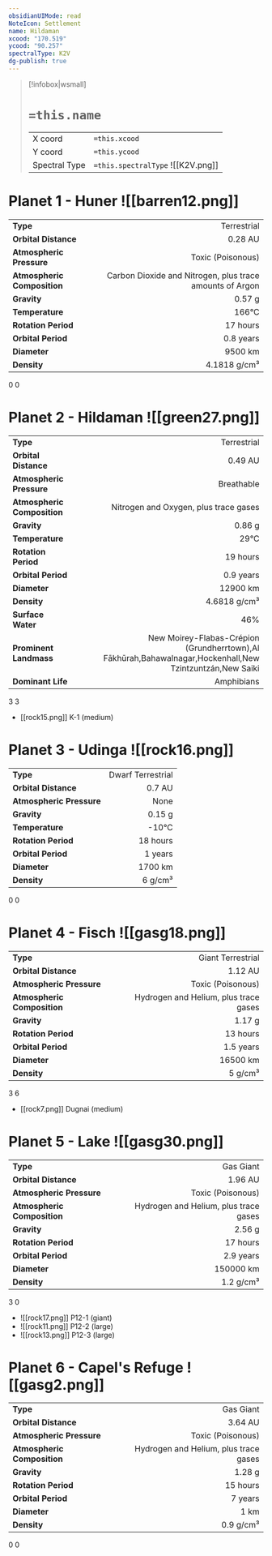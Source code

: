 ```yaml
---
obsidianUIMode: read
NoteIcon: Settlement
name: Hildaman
xcood: "170.519"
ycood: "90.257"
spectralType: K2V
dg-publish: true
---
```

> [!infobox|wsmall]
> # `=this.name`
> | | |
> | - | - |
> | X coord | `=this.xcood` |
> | Y coord| `=this.ycood` |
> | Spectral Type | `=this.spectralType` ![[K2V.png]] |

# Planet 1 - Huner ![[barren12.png]]
|                             |                           |
| --------------------------- | -------------------------:|
| **Type**                    |             Terrestrial |
| **Orbital Distance**        |   0.28 AU |
| **Atmospheric Pressure**    |       Toxic (Poisonous) |
| **Atmospheric Composition** |      Carbon Dioxide and Nitrogen, plus trace amounts of Argon |
| **Gravity**                 |        0.57 g |
| **Temperature**             |    166°C |
| **Rotation Period**         |  17 hours |
| **Orbital Period** | 0.8 years |
| **Diameter**                |      9500 km | 
| **Density**                 |    4.1818 g/cm³ |



0
0



# Planet 2 - Hildaman ![[green27.png]]
|                             |                           |
| --------------------------- | -------------------------:|
| **Type**                    |             Terrestrial |
| **Orbital Distance**        |   0.49 AU |
| **Atmospheric Pressure**    |       Breathable |
| **Atmospheric Composition** |      Nitrogen and Oxygen, plus trace gases |
| **Gravity**                 |        0.86 g |
| **Temperature**             |    29°C |
| **Rotation Period**         |  19 hours |
| **Orbital Period** | 0.9 years |
| **Diameter**                |      12900 km | 
| **Density**                 |    4.6818 g/cm³ |
| **Surface Water**           |           46% | 
| **Prominent Landmass**      |         New Moirey-Flabas-Crépion (Grundherrtown),Al Fākhūrah,Bahawalnagar,Hockenhall,New Tzintzuntzán,New Saiki | 
| **Dominant Life**           |         Amphibians |



3
3

- [[rock15.png]] K-1 (medium)

# Planet 3 - Udinga ![[rock16.png]]
|                             |                           |
| --------------------------- | -------------------------:|
| **Type**                    |             Dwarf Terrestrial |
| **Orbital Distance**        |   0.7 AU |
| **Atmospheric Pressure**    |       None |
| **Gravity**                 |        0.15 g |
| **Temperature**             |    -10°C |
| **Rotation Period**         |  18 hours |
| **Orbital Period** | 1 years |
| **Diameter**                |      1700 km | 
| **Density**                 |    6 g/cm³ |



0
0



# Planet 4 - Fisch ![[gasg18.png]]
|                             |                           |
| --------------------------- | -------------------------:|
| **Type**                    |             Giant Terrestrial |
| **Orbital Distance**        |   1.12 AU |
| **Atmospheric Pressure**    |       Toxic (Poisonous) |
| **Atmospheric Composition** |      Hydrogen and Helium, plus trace gases |
| **Gravity**                 |        1.17 g |
| **Rotation Period**         |  13 hours |
| **Orbital Period** | 1.5 years |
| **Diameter**                |      16500 km | 
| **Density**                 |    5 g/cm³ |



3
6

- [[rock7.png]] Dugnai (medium)

# Planet 5 - Lake ![[gasg30.png]]
|                             |                           |
| --------------------------- | -------------------------:|
| **Type**                    |             Gas Giant |
| **Orbital Distance**        |   1.96 AU |
| **Atmospheric Pressure**    |       Toxic (Poisonous) |
| **Atmospheric Composition** |      Hydrogen and Helium, plus trace gases |
| **Gravity**                 |        2.56 g |
| **Rotation Period**         |  17 hours |
| **Orbital Period** | 2.9 years |
| **Diameter**                |      150000 km | 
| **Density**                 |    1.2 g/cm³ |



3
0

- ![[rock17.png]] P12-1 (giant)
- ![[rock11.png]] P12-2 (large)
- ![[rock13.png]] P12-3 (large)


# Planet 6 - Capel's Refuge ![[gasg2.png]]
|                             |                           |
| --------------------------- | -------------------------:|
| **Type**                    |             Gas Giant |
| **Orbital Distance**        |   3.64 AU |
| **Atmospheric Pressure**    |       Toxic (Poisonous) |
| **Atmospheric Composition** |      Hydrogen and Helium, plus trace gases |
| **Gravity**                 |        1.28 g |
| **Rotation Period**         |  15 hours |
| **Orbital Period** | 7 years |
| **Diameter**                |      1 km | 
| **Density**                 |    0.9 g/cm³ |



0
0




